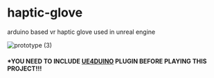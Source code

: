 # haptic-glove
arduino based vr haptic glove used in unreal engine


![prototype (3)](https://user-images.githubusercontent.com/69488571/146625092-cfaf3c8f-81c4-4291-8ef7-71ab74a0fadd.jpg)


#### *YOU NEED TO INCLUDE [UE4DUINO](https://github.com/RVillani/UE4Duino) PLUGIN BEFORE PLAYING THIS PROJECT!!!
